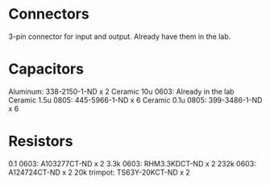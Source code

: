 # Connectors

3-pin connector for input and output. Already have them in the lab.

# Capacitors

Aluminum: 338-2150-1-ND x 2
Ceramic 10u 0603: Already in the lab
Ceramic 1.5u 0805: 445-5966-1-ND x 6
Ceramic 0.1u 0805: 399-3486-1-ND x 6

# Resistors

0.1 0603: A103277CT-ND x 2
3.3k 0603: RHM3.3KDCT-ND x 2
232k 0603: A124724CT-ND x 2
20k trimpot: TS63Y-20KCT-ND x 2
